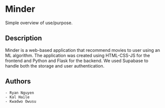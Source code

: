 # Minder

Simple overview of use/purpose.

## Description

Minder is a web-based application that recommend movies to user using an ML algorithm. The application was created using HTML-CSS-JS for the frontend and Python and Flask for the backend. We used Supabase to handle both the storage and user authentication. 

## Authors

    - Ryan Nguyen
    - Kal Haile
    - Kwadwo Owusu
